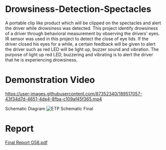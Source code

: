 # Drowsiness-Detection-Spectacles
A portable clip like product which will be clipped on the spectacles and alert the driver while drowsiness was detected. This project identify drowsiness of a driver through behavioral measurement by observing the drivers' eyes. IR sensor was used in this project to detect the close of eye lids. If the driver closed his eyes for a while, a certain feedback will be given to alert the driver such as red LED will be light up, buzzer sound and vibration. The purpose of light up red LED, buzzering and vibrating is to alert the driver that he is experiencing drowsiness.

# Demonstration Video
https://user-images.githubusercontent.com/87352340/189517057-43f34d7d-4651-4de4-8fba-c109af45f365.mp4

Schematic Diagram 
![ETP Schematic Final](https://user-images.githubusercontent.com/87352340/189517277-c1f27654-4887-40b7-86fb-a0c189c3715e.jpg)

# Report
[Final Report G58.pdf](https://github.com/WLOng0316/Drowsiness-Detection-Spectacles/files/9541998/Final.Report.G58.pdf)

